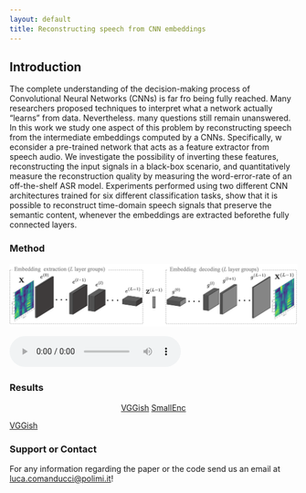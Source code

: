 ```yaml
---
layout: default
title: Reconstructing speech from CNN embeddings
---
```



## Introduction

The complete understanding of the decision-making process  of  Convolutional  Neural  Networks  (CNNs)  is  far  fro being fully reached. Many researchers proposed techniques to interpret what a network actually “learns” from data. Nevertheless. many  questions  still  remain  unanswered.  In  this  work  we  study one  aspect  of  this  problem  by  reconstructing  speech  from  the intermediate  embeddings  computed  by  a  CNNs.  Specifically,  w econsider  a  pre-trained  network  that  acts  as  a  feature  extractor from  speech  audio.  We  investigate  the  possibility  of  inverting these  features,  reconstructing  the  input  signals  in  a  black-box scenario,  and  quantitatively  measure  the  reconstruction  quality by measuring the word-error-rate of an off-the-shelf ASR model. Experiments  performed  using  two  different  CNN  architectures trained for six different classification tasks, show that it is possible to   reconstruct   time-domain   speech  signals  that  preserve  the semantic content, whenever the embeddings are extracted beforethe  fully  connected  layers.

### Method

![Image](images/home/pipeline_1.png)

<audio controls>
<source src="audio/LJ049-0209.wav" type="audio/mpeg">
Your browser does not support the audio element.
</audio>

### Results


<p align=center>
  <a href="/speech_reconstruction_embeddings/vggish_results.html" class="btn",style="color:blue">VGGish</a> 
  <a href="/speech_reconstruction_embeddings/smallenc_results.html" class="btn">SmallEnc</a> 
</p>

<a href="/speech_reconstruction_embeddings/vggish_results.html" class="btn">VGGish</a>



### Support or Contact
For any information regarding the paper or the code send us an email at <luca.comanducci@polimi.it>!
